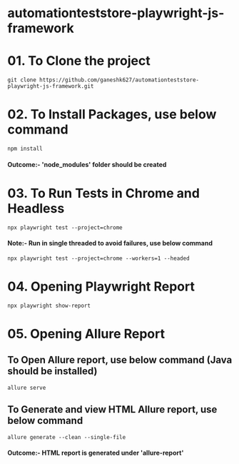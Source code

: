 # automationteststore-playwright-js-framework


# 01. To Clone the project

    git clone https://github.com/ganeshk627/automationteststore-playwright-js-framework.git


# 02. To Install Packages, use below command

    npm install
    
#### Outcome:- 'node_modules' folder should be created

# 03. To Run Tests in Chrome and Headless

    npx playwright test --project=chrome


#### Note:- Run in single threaded to avoid failures, use below command

    npx playwright test --project=chrome --workers=1 --headed



# 04. Opening Playwright Report

    npx playwright show-report


# 05. Opening Allure Report

## To Open Allure report, use below command (Java should be installed)

    allure serve

## To Generate and view HTML Allure report, use below command

    allure generate --clean --single-file

#### Outcome:- HTML report is generated under 'allure-report'
